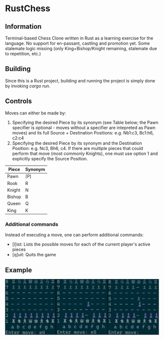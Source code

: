 # RustChess

## Information

Terminal-based Chess Clone written in Rust as a learning exercise for the language.
No support for en-passant, castling and promotion yet.
Some stalemate logic missing (only King+Bishop/Knight remaining, stalemate due to repetition, etc.)

## Building

Since this is a Rust project, building and running the project is simply done by invoking *cargo run*.

## Controls

Moves can either be made by:
1. Specifying the desired Piece by its synonym (see Table below; the Pawn specifier is optional - moves without a specifier are intepreted as Pawn moves) and its full Source + Destination Positions: e.g. Nb1:c3, Bc1:h6, c2:c4
2. Specifying the desired Piece by its synonym and the Destination Position: e.g. Nc3, Bh6, c4. If there are multiple pieces that could perform that move (most commonly Knights), one must use option 1 and explicitly specify the Source Position.

| Piece  | Synonym |
|--------|---------|
| Pawn   |   [P]   |
| Rook   |    R    |
| Knight |    N    |
| Bishop |    B    |
| Queen  |    Q    |
| King   |    K    |

### Additional commands

Instead of executing a move, one can perform additional commands:
- [l]ist: Lists the possible moves for each of the current player's active pieces
- [q]uit: Quits the game

## Example

![image](images/moves.png "Move command")